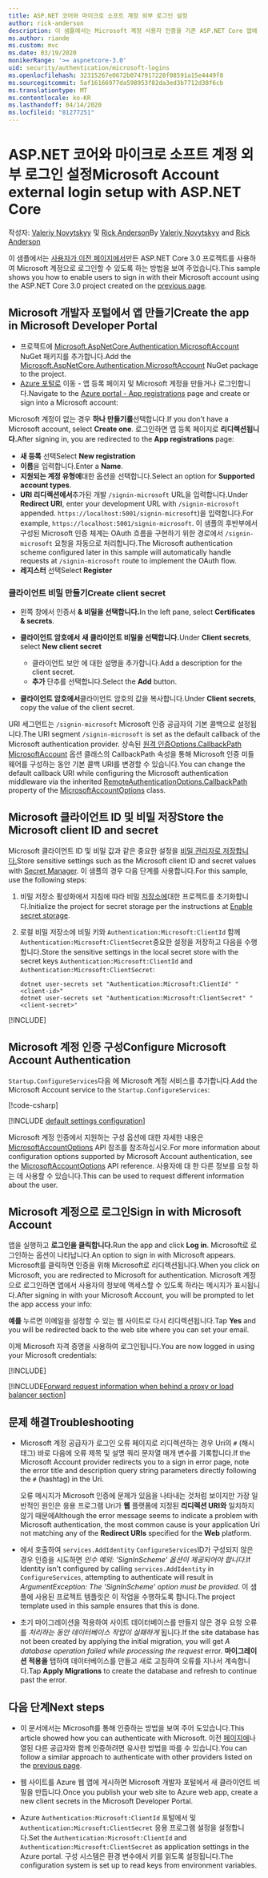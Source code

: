 ```yaml
---
title: ASP.NET 코어와 마이크로 소프트 계정 외부 로그인 설정
author: rick-anderson
description: 이 샘플에서는 Microsoft 계정 사용자 인증을 기존 ASP.NET Core 앱에 통합했음을 보여 줍니다.
ms.author: riande
ms.custom: mvc
ms.date: 03/19/2020
monikerRange: '>= aspnetcore-3.0'
uid: security/authentication/microsoft-logins
ms.openlocfilehash: 32315267e0672b0747917228f08591a15e4449f8
ms.sourcegitcommit: 5af16166977da598953f82da3ed3b7712d38f6cb
ms.translationtype: MT
ms.contentlocale: ko-KR
ms.lasthandoff: 04/14/2020
ms.locfileid: "81277251"
---
```

# <a name="microsoft-account-external-login-setup-with-aspnet-core"></a><span data-ttu-id="4ac47-103">ASP.NET 코어와 마이크로 소프트 계정 외부 로그인 설정</span><span class="sxs-lookup"><span data-stu-id="4ac47-103">Microsoft Account external login setup with ASP.NET Core</span></span>

<span data-ttu-id="4ac47-104">작성자: [Valeriy Novytskyy](https://github.com/01binary) 및 [Rick Anderson](https://twitter.com/RickAndMSFT)</span><span class="sxs-lookup"><span data-stu-id="4ac47-104">By [Valeriy Novytskyy](https://github.com/01binary) and [Rick Anderson](https://twitter.com/RickAndMSFT)</span></span>

<span data-ttu-id="4ac47-105">이 샘플에서는 [사용자가 이전 페이지에서](xref:security/authentication/social/index)만든 ASP.NET Core 3.0 프로젝트를 사용하여 Microsoft 계정으로 로그인할 수 있도록 하는 방법을 보여 주었습니다.</span><span class="sxs-lookup"><span data-stu-id="4ac47-105">This sample shows you how to enable users to sign in with their Microsoft account using the ASP.NET Core 3.0 project created on the [previous page](xref:security/authentication/social/index).</span></span>

## <a name="create-the-app-in-microsoft-developer-portal"></a><span data-ttu-id="4ac47-106">Microsoft 개발자 포털에서 앱 만들기</span><span class="sxs-lookup"><span data-stu-id="4ac47-106">Create the app in Microsoft Developer Portal</span></span>

* <span data-ttu-id="4ac47-107">프로젝트에 [Microsoft.AspNetCore.Authentication.MicrosoftAccount](https://www.nuget.org/packages/Microsoft.AspNetCore.Authentication.MicrosoftAccount/) NuGet 패키지를 추가합니다.</span><span class="sxs-lookup"><span data-stu-id="4ac47-107">Add the [Microsoft.AspNetCore.Authentication.MicrosoftAccount](https://www.nuget.org/packages/Microsoft.AspNetCore.Authentication.MicrosoftAccount/) NuGet package to the project.</span></span>
* <span data-ttu-id="4ac47-108">[Azure 포털로](https://go.microsoft.com/fwlink/?linkid=2083908) 이동 - 앱 등록 페이지 및 Microsoft 계정을 만들거나 로그인합니다.</span><span class="sxs-lookup"><span data-stu-id="4ac47-108">Navigate to the [Azure portal - App registrations](https://go.microsoft.com/fwlink/?linkid=2083908) page and create or sign into a Microsoft account:</span></span>

<span data-ttu-id="4ac47-109">Microsoft 계정이 없는 경우 **하나 만들기를**선택합니다.</span><span class="sxs-lookup"><span data-stu-id="4ac47-109">If you don't have a Microsoft account, select **Create one**.</span></span> <span data-ttu-id="4ac47-110">로그인하면 앱 등록 페이지로 **리디렉션됩니다.**</span><span class="sxs-lookup"><span data-stu-id="4ac47-110">After signing in, you are redirected to the **App registrations** page:</span></span>

* <span data-ttu-id="4ac47-111">**새 등록** 선택</span><span class="sxs-lookup"><span data-stu-id="4ac47-111">Select **New registration**</span></span>
* <span data-ttu-id="4ac47-112">**이름**을 입력합니다.</span><span class="sxs-lookup"><span data-stu-id="4ac47-112">Enter a **Name**.</span></span>
* <span data-ttu-id="4ac47-113">**지원되는 계정 유형에**대한 옵션을 선택합니다.</span><span class="sxs-lookup"><span data-stu-id="4ac47-113">Select an option for **Supported account types**.</span></span>  <!-- Accounts for any org work with MS domain accounts. Most folks probably want the last option, personal MS accounts. It took 24 hours after setting this up for the keys to work -->
* <span data-ttu-id="4ac47-114">**URI 리디렉션에서**추가된 개발 `/signin-microsoft` URL을 입력합니다.</span><span class="sxs-lookup"><span data-stu-id="4ac47-114">Under **Redirect URI**, enter your development URL with `/signin-microsoft` appended.</span></span> <span data-ttu-id="4ac47-115">`https://localhost:5001/signin-microsoft`)을 입력합니다.</span><span class="sxs-lookup"><span data-stu-id="4ac47-115">For example, `https://localhost:5001/signin-microsoft`.</span></span> <span data-ttu-id="4ac47-116">이 샘플의 후반부에서 구성된 Microsoft 인증 체계는 OAuth 흐름을 구현하기 위한 경로에서 `/signin-microsoft` 요청을 자동으로 처리합니다.</span><span class="sxs-lookup"><span data-stu-id="4ac47-116">The Microsoft authentication scheme configured later in this sample will automatically handle requests at `/signin-microsoft` route to implement the OAuth flow.</span></span>
* <span data-ttu-id="4ac47-117">**레지스터** 선택</span><span class="sxs-lookup"><span data-stu-id="4ac47-117">Select **Register**</span></span>

### <a name="create-client-secret"></a><span data-ttu-id="4ac47-118">클라이언트 비밀 만들기</span><span class="sxs-lookup"><span data-stu-id="4ac47-118">Create client secret</span></span>

* <span data-ttu-id="4ac47-119">왼쪽 창에서 인증서 **& 비밀을 선택합니다.**</span><span class="sxs-lookup"><span data-stu-id="4ac47-119">In the left pane, select **Certificates & secrets**.</span></span>
* <span data-ttu-id="4ac47-120">**클라이언트 암호에서** **새 클라이언트 비밀을 선택합니다.**</span><span class="sxs-lookup"><span data-stu-id="4ac47-120">Under **Client secrets**, select **New client secret**</span></span>

  * <span data-ttu-id="4ac47-121">클라이언트 보안 에 대한 설명을 추가합니다.</span><span class="sxs-lookup"><span data-stu-id="4ac47-121">Add a description for the client secret.</span></span>
  * <span data-ttu-id="4ac47-122">**추가** 단추를 선택합니다.</span><span class="sxs-lookup"><span data-stu-id="4ac47-122">Select the **Add** button.</span></span>

* <span data-ttu-id="4ac47-123">**클라이언트 암호에서**클라이언트 암호의 값을 복사합니다.</span><span class="sxs-lookup"><span data-stu-id="4ac47-123">Under **Client secrets**, copy the value of the client secret.</span></span>

<span data-ttu-id="4ac47-124">URI 세그먼트는 `/signin-microsoft` Microsoft 인증 공급자의 기본 콜백으로 설정됩니다.</span><span class="sxs-lookup"><span data-stu-id="4ac47-124">The URI segment `/signin-microsoft` is set as the default callback of the Microsoft authentication provider.</span></span> <span data-ttu-id="4ac47-125">상속된 [원격 인증Options.CallbackPath](/dotnet/api/microsoft.aspnetcore.authentication.remoteauthenticationoptions.callbackpath) [MicrosoftAccount](/dotnet/api/microsoft.aspnetcore.authentication.microsoftaccount.microsoftaccountoptions) 옵션 클래스의 CallbackPath 속성을 통해 Microsoft 인증 미들웨어를 구성하는 동안 기본 콜백 URI를 변경할 수 있습니다.</span><span class="sxs-lookup"><span data-stu-id="4ac47-125">You can change the default callback URI while configuring the Microsoft authentication middleware via the inherited [RemoteAuthenticationOptions.CallbackPath](/dotnet/api/microsoft.aspnetcore.authentication.remoteauthenticationoptions.callbackpath) property of the [MicrosoftAccountOptions](/dotnet/api/microsoft.aspnetcore.authentication.microsoftaccount.microsoftaccountoptions) class.</span></span>

## <a name="store-the-microsoft-client-id-and-secret"></a><span data-ttu-id="4ac47-126">Microsoft 클라이언트 ID 및 비밀 저장</span><span class="sxs-lookup"><span data-stu-id="4ac47-126">Store the Microsoft client ID and secret</span></span>

<span data-ttu-id="4ac47-127">Microsoft 클라이언트 ID 및 비밀 값과 같은 중요한 설정을 [비밀 관리자로 저장합니다.](xref:security/app-secrets)</span><span class="sxs-lookup"><span data-stu-id="4ac47-127">Store sensitive settings such as the Microsoft client ID and secret values with [Secret Manager](xref:security/app-secrets).</span></span> <span data-ttu-id="4ac47-128">이 샘플의 경우 다음 단계를 사용합니다.</span><span class="sxs-lookup"><span data-stu-id="4ac47-128">For this sample, use the following steps:</span></span>

1. <span data-ttu-id="4ac47-129">비밀 저장소 활성화에서 지침에 따라 비밀 [저장소에](xref:security/app-secrets#enable-secret-storage)대한 프로젝트를 초기화합니다.</span><span class="sxs-lookup"><span data-stu-id="4ac47-129">Initialize the project for secret storage per the instructions at [Enable secret storage](xref:security/app-secrets#enable-secret-storage).</span></span>
1. <span data-ttu-id="4ac47-130">로컬 비밀 저장소에 비밀 키와 `Authentication:Microsoft:ClientId` 함께 `Authentication:Microsoft:ClientSecret`중요한 설정을 저장하고 다음을 수행합니다.</span><span class="sxs-lookup"><span data-stu-id="4ac47-130">Store the sensitive settings in the local secret store with the secret keys `Authentication:Microsoft:ClientId` and `Authentication:Microsoft:ClientSecret`:</span></span>

    ```dotnetcli
    dotnet user-secrets set "Authentication:Microsoft:ClientId" "<client-id>"
    dotnet user-secrets set "Authentication:Microsoft:ClientSecret" "<client-secret>"
    ```

[!INCLUDE[](~/includes/environmentVarableColon.md)]

## <a name="configure-microsoft-account-authentication"></a><span data-ttu-id="4ac47-131">Microsoft 계정 인증 구성</span><span class="sxs-lookup"><span data-stu-id="4ac47-131">Configure Microsoft Account Authentication</span></span>

<span data-ttu-id="4ac47-132">`Startup.ConfigureServices`다음 에 Microsoft 계정 서비스를 추가합니다.</span><span class="sxs-lookup"><span data-stu-id="4ac47-132">Add the Microsoft Account service to the `Startup.ConfigureServices`:</span></span>

[!code-csharp[](~/security/authentication/social/social-code/3.x/StartupMS3x.cs?name=snippet&highlight=10-14)]

[!INCLUDE [default settings configuration](includes/default-settings.md)]

<span data-ttu-id="4ac47-133">Microsoft 계정 인증에서 지원하는 구성 옵션에 대한 자세한 내용은 [MicrosoftAccountOptions](/dotnet/api/microsoft.aspnetcore.builder.microsoftaccountoptions) API 참조를 참조하십시오.</span><span class="sxs-lookup"><span data-stu-id="4ac47-133">For more information about configuration options supported by Microsoft Account authentication, see the [MicrosoftAccountOptions](/dotnet/api/microsoft.aspnetcore.builder.microsoftaccountoptions) API reference.</span></span> <span data-ttu-id="4ac47-134">사용자에 대 한 다른 정보를 요청 하는 데 사용할 수 있습니다.</span><span class="sxs-lookup"><span data-stu-id="4ac47-134">This can be used to request different information about the user.</span></span>

## <a name="sign-in-with-microsoft-account"></a><span data-ttu-id="4ac47-135">Microsoft 계정으로 로그인</span><span class="sxs-lookup"><span data-stu-id="4ac47-135">Sign in with Microsoft Account</span></span>

<span data-ttu-id="4ac47-136">앱을 실행하고 **로그인을 클릭합니다.**</span><span class="sxs-lookup"><span data-stu-id="4ac47-136">Run the app and click **Log in**.</span></span> <span data-ttu-id="4ac47-137">Microsoft로 로그인하는 옵션이 나타납니다.</span><span class="sxs-lookup"><span data-stu-id="4ac47-137">An option to sign in with Microsoft appears.</span></span> <span data-ttu-id="4ac47-138">Microsoft를 클릭하면 인증을 위해 Microsoft로 리디렉션됩니다.</span><span class="sxs-lookup"><span data-stu-id="4ac47-138">When you click on Microsoft, you are redirected to Microsoft for authentication.</span></span> <span data-ttu-id="4ac47-139">Microsoft 계정으로 로그인하면 앱에서 사용자의 정보에 액세스할 수 있도록 하라는 메시지가 표시됩니다.</span><span class="sxs-lookup"><span data-stu-id="4ac47-139">After signing in with your Microsoft Account, you will be prompted to let the app access your info:</span></span>

<span data-ttu-id="4ac47-140">**예를** 누르면 이메일을 설정할 수 있는 웹 사이트로 다시 리디렉션됩니다.</span><span class="sxs-lookup"><span data-stu-id="4ac47-140">Tap **Yes** and you will be redirected back to the web site where you can set your email.</span></span>

<span data-ttu-id="4ac47-141">이제 Microsoft 자격 증명을 사용하여 로그인됩니다.</span><span class="sxs-lookup"><span data-stu-id="4ac47-141">You are now logged in using your Microsoft credentials:</span></span>

[!INCLUDE[](includes/chain-auth-providers.md)]

[!INCLUDE[Forward request information when behind a proxy or load balancer section](includes/forwarded-headers-middleware.md)]

## <a name="troubleshooting"></a><span data-ttu-id="4ac47-142">문제 해결</span><span class="sxs-lookup"><span data-stu-id="4ac47-142">Troubleshooting</span></span>

* <span data-ttu-id="4ac47-143">Microsoft 계정 공급자가 로그인 오류 페이지로 리디렉션하는 경우 Uri의 `#` (해시태그) 바로 다음에 오류 제목 및 설명 쿼리 문자열 매개 변수를 기록합니다.</span><span class="sxs-lookup"><span data-stu-id="4ac47-143">If the Microsoft Account provider redirects you to a sign in error page, note the error title and description query string parameters directly following the `#` (hashtag) in the Uri.</span></span>

  <span data-ttu-id="4ac47-144">오류 메시지가 Microsoft 인증에 문제가 있음을 나타내는 것처럼 보이지만 가장 일반적인 원인은 응용 프로그램 Uri가 **웹** 플랫폼에 지정된 **리디렉션 URI와** 일치하지 않기 때문에</span><span class="sxs-lookup"><span data-stu-id="4ac47-144">Although the error message seems to indicate a problem with Microsoft authentication, the most common cause is your application Uri not matching any of the **Redirect URIs** specified for the **Web** platform.</span></span>
* <span data-ttu-id="4ac47-145">에서 호출하여 `services.AddIdentity` `ConfigureServices`ID가 구성되지 않은 경우 인증을 시도하면 *인수 예외: 'SignInScheme' 옵션이 제공되어야 합니다.*</span><span class="sxs-lookup"><span data-stu-id="4ac47-145">If Identity isn't configured by calling `services.AddIdentity` in `ConfigureServices`, attempting to authenticate will result in *ArgumentException: The 'SignInScheme' option must be provided*.</span></span> <span data-ttu-id="4ac47-146">이 샘플에 사용된 프로젝트 템플릿은 이 작업을 수행하도록 합니다.</span><span class="sxs-lookup"><span data-stu-id="4ac47-146">The project template used in this sample ensures that this is done.</span></span>
* <span data-ttu-id="4ac47-147">초기 마이그레이션을 적용하여 사이트 데이터베이스를 만들지 않은 경우 요청 오류를 *처리하는 동안 데이터베이스 작업이 실패하게* 됩니다.</span><span class="sxs-lookup"><span data-stu-id="4ac47-147">If the site database has not been created by applying the initial migration, you will get *A database operation failed while processing the request* error.</span></span> <span data-ttu-id="4ac47-148">**마이그레이션 적용을** 탭하여 데이터베이스를 만들고 새로 고침하여 오류를 지나서 계속합니다.</span><span class="sxs-lookup"><span data-stu-id="4ac47-148">Tap **Apply Migrations** to create the database and refresh to continue past the error.</span></span>

## <a name="next-steps"></a><span data-ttu-id="4ac47-149">다음 단계</span><span class="sxs-lookup"><span data-stu-id="4ac47-149">Next steps</span></span>

* <span data-ttu-id="4ac47-150">이 문서에서는 Microsoft를 통해 인증하는 방법을 보여 주어 도있습니다.</span><span class="sxs-lookup"><span data-stu-id="4ac47-150">This article showed how you can authenticate with Microsoft.</span></span> <span data-ttu-id="4ac47-151">이전 [페이지에](xref:security/authentication/social/index)나열된 다른 공급자와 함께 인증하려면 유사한 방법을 따를 수 있습니다.</span><span class="sxs-lookup"><span data-stu-id="4ac47-151">You can follow a similar approach to authenticate with other providers listed on the [previous page](xref:security/authentication/social/index).</span></span>

* <span data-ttu-id="4ac47-152">웹 사이트를 Azure 웹 앱에 게시하면 Microsoft 개발자 포털에서 새 클라이언트 비밀을 만듭니다.</span><span class="sxs-lookup"><span data-stu-id="4ac47-152">Once you publish your web site to Azure web app, create a new client secrets in the Microsoft Developer Portal.</span></span>

* <span data-ttu-id="4ac47-153">Azure `Authentication:Microsoft:ClientId` 포털에서 및 `Authentication:Microsoft:ClientSecret` 응용 프로그램 설정을 설정합니다.</span><span class="sxs-lookup"><span data-stu-id="4ac47-153">Set the `Authentication:Microsoft:ClientId` and `Authentication:Microsoft:ClientSecret` as application settings in the Azure portal.</span></span> <span data-ttu-id="4ac47-154">구성 시스템은 환경 변수에서 키를 읽도록 설정됩니다.</span><span class="sxs-lookup"><span data-stu-id="4ac47-154">The configuration system is set up to read keys from environment variables.</span></span>
